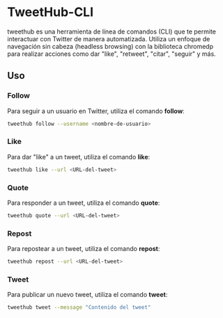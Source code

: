 # TweetHub-CLI

tweethub es una herramienta de línea de comandos (CLI) que te permite interactuar con Twitter de manera automatizada. Utiliza un enfoque de navegación sin cabeza (headless browsing) con la biblioteca chromedp para realizar acciones como dar "like", "retweet", "citar", "seguir" y más.

## Uso

### Follow
Para seguir a un usuario en Twitter, utiliza el comando **follow**:
```bash
tweethub follow --username <nombre-de-usuario>
```

### Like
Para dar "like" a un tweet, utiliza el comando **like**:
```bash
tweethub like --url <URL-del-tweet>
```

### Quote
Para responder a un tweet, utiliza el comando **quote**:
```bash
tweethub quote --url <URL-del-tweet>
```

### Repost
Para repostear a un tweet, utiliza el comando **repost**:
```bash
tweethub repost --url <URL-del-tweet>
```

### Tweet
Para publicar un nuevo tweet, utiliza el comando **tweet**:
```bash
tweethub tweet --message "Contenido del tweet"
```


